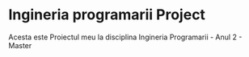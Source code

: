 # Ingineria programarii Project

Acesta este Proiectul meu la disciplina Ingineria Programarii - Anul 2 - Master
